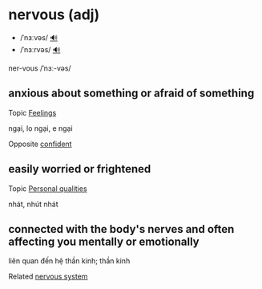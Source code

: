 # nervous (adj)

- /ˈnɜːvəs/ [🔊](https://www.oxfordlearnersdictionaries.com/media/english/uk_pron/n/ner/nervo/nervous__gb_1.mp3)
- /ˈnɜːrvəs/ [🔊](https://www.oxfordlearnersdictionaries.com/media/english/us_pron/n/ner/nervo/nervous__us_1.mp3)

ner-vous /ˈnɜː-vəs/

## anxious about something or afraid of something

Topic [Feelings](../topics/feelings.md#feelings)

ngại, lo ngại, e ngại

Opposite [confident]()

## easily worried or frightened

Topic [Personal qualities](../topics/personal-qualities.md#personal-qualities)

nhát, nhút nhát

## connected with the body's nerves and often affecting you mentally or emotionally

liên quan đến hệ thần kinh; thần kinh

Related [nervous system](nervous-system-n.md#the-system-of-all-the-nerves-in-the-body-that-carries-messages-between-the-brain-and-the-rest-of-the-body)